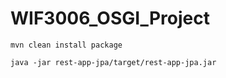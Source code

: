 # WIF3006_OSGI_Project

`mvn clean install package`

`java -jar rest-app-jpa/target/rest-app-jpa.jar`
